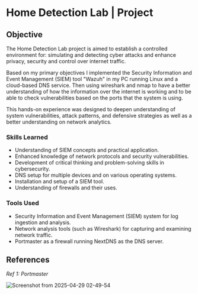 # Home Detection Lab | Project

## Objective

The Home Detection Lab project is aimed to establish a controlled environment for: simulating and detecting cyber attacks and enhance privacy, security and control over internet traffic. 

Based on my primary objectives I implemented the Security Information and Event Management (SIEM) tool "Wazuh" in my PC running Linux and a cloud-based DNS service. Then using wireshark and nmap to have a better understanding of how the information over the internet is working and to be able to check vulnerabilities based on the ports that the system is using.

This hands-on experience was designed to deepen understanding of system vulnerabilities, attack patterns, and defensive strategies as well as a better understanding on network analytics. 

### Skills Learned

- Understanding of SIEM concepts and practical application.
- Enhanced knowledge of network protocols and security vulnerabilities.
- Development of critical thinking and problem-solving skills in cybersecurity.
- DNS setup for multiple devices and on various operating systems.
- Installation and setup of a SIEM tool.
- Understanding of firewalls and their uses.

### Tools Used

- Security Information and Event Management (SIEM) system for log ingestion and analysis.
- Network analysis tools (such as Wireshark) for capturing and examining network traffic.
- Portmaster as a firewall running NextDNS as the DNS server.

## References

*Ref 1: Portmaster*

![Screenshot from 2025-04-29 02-49-54](https://github.com/user-attachments/assets/0e242573-c2cc-48b6-8851-6042b471e810)
